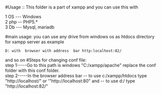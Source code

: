 #Usage :: This folder is a part of xampp
and you can use this with 

1 OS --- Windows  
2 php -- PHP5.*  
3 Db  --- Mysql, mariadb  



#main usage:
you can use  any drive from windows os as htdocs directory for xampp server 
as example  
```
D: with  browser with address  bar http:localhost:82/
```
and so on
#Steps for changing conf file:  
step 1-----Go to this path is windows "C:/xampp/apache" replace the conf folder with this conf folder.  
step 2-----In the browser address bar -- to use  c:/xampp/htdocs   type "http://localhost/" or '"http://localhost:80"   and -- to use d:/ type "http://localhost:82/"  


